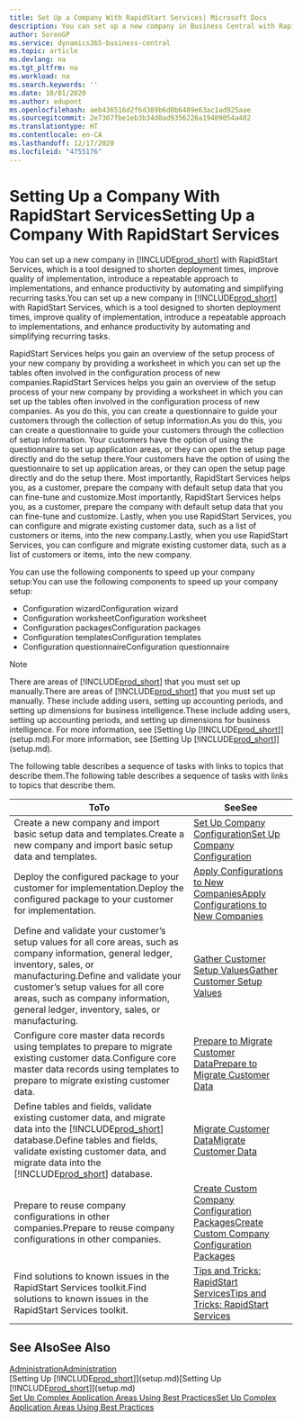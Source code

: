 ```yaml
---
title: Set Up a Company With RapidStart Services| Microsoft Docs
description: You can set up a new company in Business Central with RapidStart services, which is a tool designed to shorten deployment times, improve quality of implementation, introduce a repeatable approach to implementations, and enhance productivity by automating and simplifying recurring tasks.
author: SorenGP
ms.service: dynamics365-business-central
ms.topic: article
ms.devlang: na
ms.tgt_pltfrm: na
ms.workload: na
ms.search.keywords: ''
ms.date: 10/01/2020
ms.author: edupont
ms.openlocfilehash: aeb436516d2f6d389b6d8b6489e63ac1ad925aae
ms.sourcegitcommit: 2e7307fbe1eb3b34d0ad9356226a19409054a402
ms.translationtype: HT
ms.contentlocale: en-CA
ms.lasthandoff: 12/17/2020
ms.locfileid: "4755176"
---
```

# <a name="setting-up-a-company-with-rapidstart-services"></a><span data-ttu-id="f23c9-103">Setting Up a Company With RapidStart Services</span><span class="sxs-lookup"><span data-stu-id="f23c9-103">Setting Up a Company With RapidStart Services</span></span>
<span data-ttu-id="f23c9-104">You can set up a new company in [!INCLUDE[prod_short](includes/prod_short.md)] with RapidStart Services, which is a tool designed to shorten deployment times, improve quality of implementation, introduce a repeatable approach to implementations, and enhance productivity by automating and simplifying recurring tasks.</span><span class="sxs-lookup"><span data-stu-id="f23c9-104">You can set up a new company in [!INCLUDE[prod_short](includes/prod_short.md)] with RapidStart Services, which is a tool designed to shorten deployment times, improve quality of implementation, introduce a repeatable approach to implementations, and enhance productivity by automating and simplifying recurring tasks.</span></span>  

<span data-ttu-id="f23c9-105">RapidStart Services helps you gain an overview of the setup process of your new company by providing a worksheet in which you can set up the tables often involved in the configuration process of new companies.</span><span class="sxs-lookup"><span data-stu-id="f23c9-105">RapidStart Services helps you gain an overview of the setup process of your new company by providing a worksheet in which you can set up the tables often involved in the configuration process of new companies.</span></span> <span data-ttu-id="f23c9-106">As you do this, you can create a questionnaire to guide your customers through the collection of setup information.</span><span class="sxs-lookup"><span data-stu-id="f23c9-106">As you do this, you can create a questionnaire to guide your customers through the collection of setup information.</span></span> <span data-ttu-id="f23c9-107">Your customers have the option of using the questionnaire to set up application areas, or they can open the setup page directly and do the setup there.</span><span class="sxs-lookup"><span data-stu-id="f23c9-107">Your customers have the option of using the questionnaire to set up application areas, or they can open the setup page directly and do the setup there.</span></span> <span data-ttu-id="f23c9-108">Most importantly, RapidStart Services helps you, as a customer, prepare the company with default setup data that you can fine-tune and customize.</span><span class="sxs-lookup"><span data-stu-id="f23c9-108">Most importantly, RapidStart Services helps you, as a customer, prepare the company with default setup data that you can fine-tune and customize.</span></span> <span data-ttu-id="f23c9-109">Lastly, when you use RapidStart Services, you can configure and migrate existing customer data, such as a list of customers or items, into the new company.</span><span class="sxs-lookup"><span data-stu-id="f23c9-109">Lastly, when you use RapidStart Services, you can configure and migrate existing customer data, such as a list of customers or items, into the new company.</span></span>

<span data-ttu-id="f23c9-110">You can use the following components to speed up your company setup:</span><span class="sxs-lookup"><span data-stu-id="f23c9-110">You can use the following components to speed up your company setup:</span></span>  

-   <span data-ttu-id="f23c9-111">Configuration wizard</span><span class="sxs-lookup"><span data-stu-id="f23c9-111">Configuration wizard</span></span>  
-   <span data-ttu-id="f23c9-112">Configuration worksheet</span><span class="sxs-lookup"><span data-stu-id="f23c9-112">Configuration worksheet</span></span>  
-   <span data-ttu-id="f23c9-113">Configuration packages</span><span class="sxs-lookup"><span data-stu-id="f23c9-113">Configuration packages</span></span>  
-   <span data-ttu-id="f23c9-114">Configuration templates</span><span class="sxs-lookup"><span data-stu-id="f23c9-114">Configuration templates</span></span>  
-   <span data-ttu-id="f23c9-115">Configuration questionnaire</span><span class="sxs-lookup"><span data-stu-id="f23c9-115">Configuration questionnaire</span></span>  

> [!Note]  
>  <span data-ttu-id="f23c9-116">There are areas of [!INCLUDE[prod_short](includes/prod_short.md)] that you must set up manually.</span><span class="sxs-lookup"><span data-stu-id="f23c9-116">There are areas of [!INCLUDE[prod_short](includes/prod_short.md)] that you must set up manually.</span></span> <span data-ttu-id="f23c9-117">These include adding users, setting up accounting periods, and setting up dimensions for business intelligence.</span><span class="sxs-lookup"><span data-stu-id="f23c9-117">These include adding users, setting up accounting periods, and setting up dimensions for business intelligence.</span></span> <span data-ttu-id="f23c9-118">For more information, see [Setting Up [!INCLUDE[prod_short](includes/prod_short.md)]](setup.md).</span><span class="sxs-lookup"><span data-stu-id="f23c9-118">For more information, see [Setting Up [!INCLUDE[prod_short](includes/prod_short.md)]](setup.md).</span></span>

 <span data-ttu-id="f23c9-119">The following table describes a sequence of tasks with links to topics that describe them.</span><span class="sxs-lookup"><span data-stu-id="f23c9-119">The following table describes a sequence of tasks with links to topics that describe them.</span></span>

|<span data-ttu-id="f23c9-120">**To**</span><span class="sxs-lookup"><span data-stu-id="f23c9-120">**To**</span></span>|<span data-ttu-id="f23c9-121">**See**</span><span class="sxs-lookup"><span data-stu-id="f23c9-121">**See**</span></span>|  
|------------|-------------|  
|<span data-ttu-id="f23c9-122">Create a new company and import basic setup data and templates.</span><span class="sxs-lookup"><span data-stu-id="f23c9-122">Create a new company and import basic setup data and templates.</span></span>|[<span data-ttu-id="f23c9-123">Set Up Company Configuration</span><span class="sxs-lookup"><span data-stu-id="f23c9-123">Set Up Company Configuration</span></span>](admin-set-up-company-configuration.md)|  
|<span data-ttu-id="f23c9-124">Deploy the configured package to your customer for implementation.</span><span class="sxs-lookup"><span data-stu-id="f23c9-124">Deploy the configured package to your customer for implementation.</span></span>|[<span data-ttu-id="f23c9-125">Apply Configurations to New Companies</span><span class="sxs-lookup"><span data-stu-id="f23c9-125">Apply Configurations to New Companies</span></span>](admin-apply-configuration-to-new-companies.md)|
|<span data-ttu-id="f23c9-126">Define and validate your customer’s setup values for all core areas, such as company information, general ledger, inventory, sales, or manufacturing.</span><span class="sxs-lookup"><span data-stu-id="f23c9-126">Define and validate your customer’s setup values for all core areas, such as company information, general ledger, inventory, sales, or manufacturing.</span></span>|[<span data-ttu-id="f23c9-127">Gather Customer Setup Values</span><span class="sxs-lookup"><span data-stu-id="f23c9-127">Gather Customer Setup Values</span></span>](admin-gather-customer-setup-values.md)|  
|<span data-ttu-id="f23c9-128">Configure core master data records using templates to prepare to migrate existing customer data.</span><span class="sxs-lookup"><span data-stu-id="f23c9-128">Configure core master data records using templates to prepare to migrate existing customer data.</span></span>|[<span data-ttu-id="f23c9-129">Prepare to Migrate Customer Data</span><span class="sxs-lookup"><span data-stu-id="f23c9-129">Prepare to Migrate Customer Data</span></span>](admin-use-templates-to-prepare-customer-data-for-migration.md)|  
|<span data-ttu-id="f23c9-130">Define tables and fields, validate existing customer data, and migrate data into the [!INCLUDE[prod_short](includes/prod_short.md)] database.</span><span class="sxs-lookup"><span data-stu-id="f23c9-130">Define tables and fields, validate existing customer data, and migrate data into the [!INCLUDE[prod_short](includes/prod_short.md)] database.</span></span>|[<span data-ttu-id="f23c9-131">Migrate Customer Data</span><span class="sxs-lookup"><span data-stu-id="f23c9-131">Migrate Customer Data</span></span>](admin-migrate-customer-data.md)|
|<span data-ttu-id="f23c9-132">Prepare to reuse company configurations in other companies.</span><span class="sxs-lookup"><span data-stu-id="f23c9-132">Prepare to reuse company configurations in other companies.</span></span>|[<span data-ttu-id="f23c9-133">Create Custom Company Configuration Packages</span><span class="sxs-lookup"><span data-stu-id="f23c9-133">Create Custom Company Configuration Packages</span></span>](admin-how-to-create-custom-company-configuration-packages.md)|
|<span data-ttu-id="f23c9-134">Find solutions to known issues in the RapidStart Services toolkit.</span><span class="sxs-lookup"><span data-stu-id="f23c9-134">Find solutions to known issues in the RapidStart Services toolkit.</span></span>|[<span data-ttu-id="f23c9-135">Tips and Tricks: RapidStart Services</span><span class="sxs-lookup"><span data-stu-id="f23c9-135">Tips and Tricks: RapidStart Services</span></span>](admin-tips-and-tricks-rapidstart-services.md)|  

## <a name="see-also"></a><span data-ttu-id="f23c9-136">See Also</span><span class="sxs-lookup"><span data-stu-id="f23c9-136">See Also</span></span>  
[<span data-ttu-id="f23c9-137">Administration</span><span class="sxs-lookup"><span data-stu-id="f23c9-137">Administration</span></span>](admin-setup-and-administration.md)  
<span data-ttu-id="f23c9-138">[Setting Up [!INCLUDE[prod_short](includes/prod_short.md)]](setup.md)</span><span class="sxs-lookup"><span data-stu-id="f23c9-138">[Setting Up [!INCLUDE[prod_short](includes/prod_short.md)]](setup.md)</span></span>  
[<span data-ttu-id="f23c9-139">Set Up Complex Application Areas Using Best Practices</span><span class="sxs-lookup"><span data-stu-id="f23c9-139">Set Up Complex Application Areas Using Best Practices</span></span>](set-up-complex-application-areas-using-best-practices.md)   
